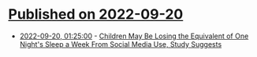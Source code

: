 # [Published on 2022-09-20](index.md)

* [2022-09-20, 01:25:00](https://tech.slashdot.org/story/22/09/19/224239/children-may-be-losing-the-equivalent-of-one-nights-sleep-a-week-from-social-media-use-study-suggests?utm_source=rss1.0mainlinkanon&utm_medium=feed) - [Children May Be Losing the Equivalent of One Night's Sleep a Week From Social Media Use, Study Suggests](https://tech.slashdot.org/story/22/09/19/224239/children-may-be-losing-the-equivalent-of-one-nights-sleep-a-week-from-social-media-use-study-suggests?utm_source=rss1.0mainlinkanon&utm_medium=feed)
